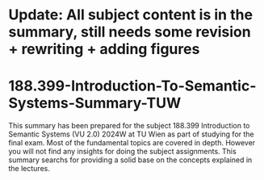 # Update: All subject content is in the summary, still needs some revision + rewriting + adding figures

# 188.399-Introduction-To-Semantic-Systems-Summary-TUW
This summary has been prepared for the subject 188.399 Introduction to Semantic Systems (VU 2.0) 2024W at TU Wien as part of studying for the final exam. Most of the fundamental topics are covered in depth.
However you will not find any insights for doing the subject assignments. This summary searchs for providing a solid base on the concepts explained in the lectures.
